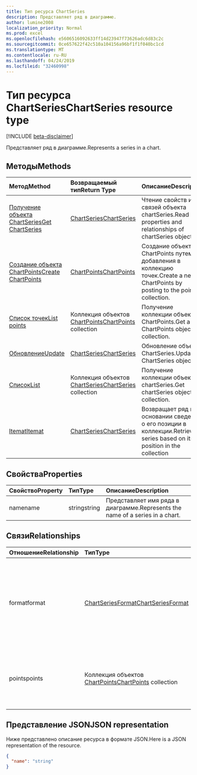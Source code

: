 ```yaml
---
title: Тип ресурса ChartSeries
description: Представляет ряд в диаграмме.
author: lumine2008
localization_priority: Normal
ms.prod: excel
ms.openlocfilehash: e5606516092633ff14d23947f73626adc6d83c2c
ms.sourcegitcommit: 0ce657622f42c510a104156a96bf1f1f040bc1cd
ms.translationtype: MT
ms.contentlocale: ru-RU
ms.lasthandoff: 04/24/2019
ms.locfileid: "32460998"
---
```

# <a name="chartseries-resource-type"></a><span data-ttu-id="27542-103">Тип ресурса ChartSeries</span><span class="sxs-lookup"><span data-stu-id="27542-103">ChartSeries resource type</span></span>

[!INCLUDE [beta-disclaimer](../../includes/beta-disclaimer.md)]

<span data-ttu-id="27542-104">Представляет ряд в диаграмме.</span><span class="sxs-lookup"><span data-stu-id="27542-104">Represents a series in a chart.</span></span>


## <a name="methods"></a><span data-ttu-id="27542-105">Методы</span><span class="sxs-lookup"><span data-stu-id="27542-105">Methods</span></span>

| <span data-ttu-id="27542-106">Метод</span><span class="sxs-lookup"><span data-stu-id="27542-106">Method</span></span>           | <span data-ttu-id="27542-107">Возвращаемый тип</span><span class="sxs-lookup"><span data-stu-id="27542-107">Return Type</span></span>    |<span data-ttu-id="27542-108">Описание</span><span class="sxs-lookup"><span data-stu-id="27542-108">Description</span></span>|
|:---------------|:--------|:----------|
|[<span data-ttu-id="27542-109">Получение объекта ChartSeries</span><span class="sxs-lookup"><span data-stu-id="27542-109">Get ChartSeries</span></span>](../api/chartseries-get.md) | [<span data-ttu-id="27542-110">ChartSeries</span><span class="sxs-lookup"><span data-stu-id="27542-110">ChartSeries</span></span>](chartseries.md) |<span data-ttu-id="27542-111">Чтение свойств и связей объекта chartSeries.</span><span class="sxs-lookup"><span data-stu-id="27542-111">Read properties and relationships of chartSeries object.</span></span>|
|[<span data-ttu-id="27542-112">Создание объекта ChartPoints</span><span class="sxs-lookup"><span data-stu-id="27542-112">Create ChartPoints</span></span>](../api/chartseries-post-points.md) |[<span data-ttu-id="27542-113">ChartPoints</span><span class="sxs-lookup"><span data-stu-id="27542-113">ChartPoints</span></span>](chartpoint.md)| <span data-ttu-id="27542-114">Создание объекта ChartPoints путем добавления в коллекцию точек.</span><span class="sxs-lookup"><span data-stu-id="27542-114">Create a new ChartPoints by posting to the points collection.</span></span>|
|[<span data-ttu-id="27542-115">Список точек</span><span class="sxs-lookup"><span data-stu-id="27542-115">List points</span></span>](../api/chartseries-list-points.md) |<span data-ttu-id="27542-116">Коллекция объектов [ChartPoints](chartpoint.md)</span><span class="sxs-lookup"><span data-stu-id="27542-116">[ChartPoints](chartpoint.md) collection</span></span>| <span data-ttu-id="27542-117">Получение коллекции объектов ChartPoints.</span><span class="sxs-lookup"><span data-stu-id="27542-117">Get a ChartPoints object collection.</span></span>|
|[<span data-ttu-id="27542-118">Обновление</span><span class="sxs-lookup"><span data-stu-id="27542-118">Update</span></span>](../api/chartseries-update.md) | [<span data-ttu-id="27542-119">ChartSeries</span><span class="sxs-lookup"><span data-stu-id="27542-119">ChartSeries</span></span>](chartseries.md) |<span data-ttu-id="27542-120">Обновление объекта ChartSeries.</span><span class="sxs-lookup"><span data-stu-id="27542-120">Update ChartSeries object.</span></span> |
|[<span data-ttu-id="27542-121">Список</span><span class="sxs-lookup"><span data-stu-id="27542-121">List</span></span>](../api/chartseries-list.md) | <span data-ttu-id="27542-122">Коллекция объектов [ChartSeries](chartseries.md)</span><span class="sxs-lookup"><span data-stu-id="27542-122">[ChartSeries](chartseries.md) collection</span></span> |<span data-ttu-id="27542-123">Получение коллекции объектов chartSeries.</span><span class="sxs-lookup"><span data-stu-id="27542-123">Get chartSeries object collection.</span></span> |
|[<span data-ttu-id="27542-124">Itemat</span><span class="sxs-lookup"><span data-stu-id="27542-124">Itemat</span></span>](../api/chartseriescollection-itemat.md)|[<span data-ttu-id="27542-125">ChartSeries</span><span class="sxs-lookup"><span data-stu-id="27542-125">ChartSeries</span></span>](chartseries.md)|<span data-ttu-id="27542-126">Возвращает ряд на основании сведений о его позиции в коллекции.</span><span class="sxs-lookup"><span data-stu-id="27542-126">Retrieves a series based on its position in the collection</span></span>|

## <a name="properties"></a><span data-ttu-id="27542-127">Свойства</span><span class="sxs-lookup"><span data-stu-id="27542-127">Properties</span></span>
| <span data-ttu-id="27542-128">Свойство</span><span class="sxs-lookup"><span data-stu-id="27542-128">Property</span></span>     | <span data-ttu-id="27542-129">Тип</span><span class="sxs-lookup"><span data-stu-id="27542-129">Type</span></span>   |<span data-ttu-id="27542-130">Описание</span><span class="sxs-lookup"><span data-stu-id="27542-130">Description</span></span>|
|:---------------|:--------|:----------|
|<span data-ttu-id="27542-131">name</span><span class="sxs-lookup"><span data-stu-id="27542-131">name</span></span>|<span data-ttu-id="27542-132">string</span><span class="sxs-lookup"><span data-stu-id="27542-132">string</span></span>|<span data-ttu-id="27542-133">Представляет имя ряда в диаграмме.</span><span class="sxs-lookup"><span data-stu-id="27542-133">Represents the name of a series in a chart.</span></span>|

## <a name="relationships"></a><span data-ttu-id="27542-134">Связи</span><span class="sxs-lookup"><span data-stu-id="27542-134">Relationships</span></span>
| <span data-ttu-id="27542-135">Отношение</span><span class="sxs-lookup"><span data-stu-id="27542-135">Relationship</span></span> | <span data-ttu-id="27542-136">Тип</span><span class="sxs-lookup"><span data-stu-id="27542-136">Type</span></span>   |<span data-ttu-id="27542-137">Описание</span><span class="sxs-lookup"><span data-stu-id="27542-137">Description</span></span>|
|:---------------|:--------|:----------|
|<span data-ttu-id="27542-138">format</span><span class="sxs-lookup"><span data-stu-id="27542-138">format</span></span>|[<span data-ttu-id="27542-139">ChartSeriesFormat</span><span class="sxs-lookup"><span data-stu-id="27542-139">ChartSeriesFormat</span></span>](chartseriesformat.md)|<span data-ttu-id="27542-p101">Представляет форматирование ряда диаграммы, включая формат заливки и линий. Только для чтения.</span><span class="sxs-lookup"><span data-stu-id="27542-p101">Represents the formatting of a chart series, which includes fill and line formatting. Read-only.</span></span>|
|<span data-ttu-id="27542-142">points</span><span class="sxs-lookup"><span data-stu-id="27542-142">points</span></span>|<span data-ttu-id="27542-143">Коллекция объектов [ChartPoints](chartpoint.md)</span><span class="sxs-lookup"><span data-stu-id="27542-143">[ChartPoints](chartpoint.md) collection</span></span>|<span data-ttu-id="27542-p102">Представляет коллекцию всех точек в ряду. Только для чтения.</span><span class="sxs-lookup"><span data-stu-id="27542-p102">Represents a collection of all points in the series. Read-only.</span></span>|

## <a name="json-representation"></a><span data-ttu-id="27542-146">Представление JSON</span><span class="sxs-lookup"><span data-stu-id="27542-146">JSON representation</span></span>

<span data-ttu-id="27542-147">Ниже представлено описание ресурса в формате JSON.</span><span class="sxs-lookup"><span data-stu-id="27542-147">Here is a JSON representation of the resource.</span></span>

<!-- {
  "blockType": "resource",
  "optionalProperties": [

  ],
  "@odata.type": "microsoft.graph.chartSeries"
}-->

```json
{
  "name": "string"
}

```

<!-- uuid: 8fcb5dbc-d5aa-4681-8e31-b001d5168d79
2015-10-25 14:57:30 UTC -->
<!--
{
  "type": "#page.annotation",
  "description": "ChartSeries resource",
  "keywords": "",
  "section": "documentation",
  "tocPath": "",
  "suppressions": [
    "Error: /api-reference/beta/resources/chartseries.md:\r\n      Exception processing links.\r\n    System.ArgumentException: Link Definition was null. Link text: !INCLUDE [beta-disclaimer](../../includes/beta-disclaimer.md)\r\n      at ApiDoctor.Validation.DocFile.get_LinkDestinations()\r\n      at ApiDoctor.Validation.DocSet.ValidateLinks(Boolean includeWarnings, String[] relativePathForFiles, IssueLogger issues, Boolean requireFilenameCaseMatch, Boolean printOrphanedFiles)"
  ]
}
-->
